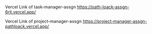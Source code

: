 Vercel Link of task-manager-assgn https://path-loack-assgn-6rjt.vercel.app/




Vercel Link of project-manager-assgn https://project-manager-assgn-pathloack.vercel.app/
